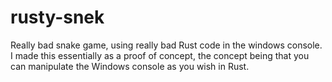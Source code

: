 # rusty-snek
Really bad snake game, using really bad Rust code in the windows console.
I made this essentially as a proof of concept, the concept being that you can manipulate the Windows console as you wish in Rust.

